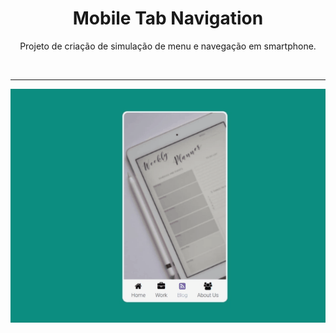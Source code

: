 <h1 align="center"> Mobile Tab Navigation </h1>

<p align="center"> Projeto de criação de simulação de menu e navegação em smartphone.</p>

</br> <hr>

<p align = "center"><img src= "./.github/Mobile Tab Navigation.gif"></p>
